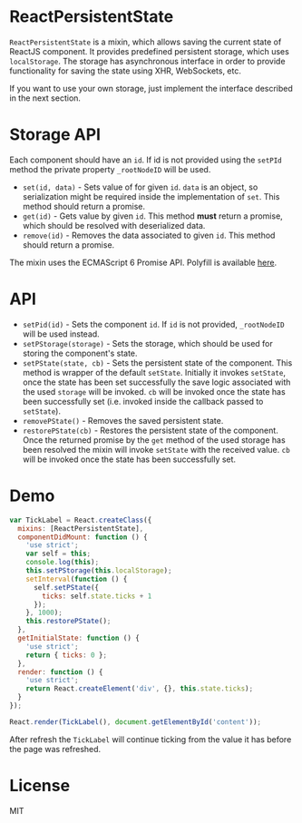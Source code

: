 # ReactPersistentState

`ReactPersistentState` is a mixin, which allows saving the current state of ReactJS component. It provides predefined persistent storage, which uses `localStorage`. The storage has asynchronous interface in order to provide functionality for saving the state using XHR, WebSockets, etc.

If you want to use your own storage, just implement the interface described in the next section.

# Storage API

Each component should have an `id`. If id is not provided using the `setPId` method the private property `_rootNodeID` will be used.

- `set(id, data)` - Sets value of for given `id`. `data` is an object, so serialization might be required inside the implementation of `set`. This method should return a promise.
- `get(id)` - Gets value by given `id`. This method **must** return a promise, which should be resolved with deserialized data.
- `remove(id)` - Removes the data associated to given `id`. This method should return a promise.

The mixin uses the ECMAScript 6 Promise API. Polyfill is available [here](https://github.com/jakearchibald/es6-promise).

# API

* `setPid(id)` - Sets the component `id`. If `id` is not provided, `_rootNodeID` will be used instead.
* `setPStorage(storage)` - Sets the storage, which should be used for storing the component's state.
* `setPState(state, cb)` - Sets the persistent state of the component. This method is wrapper of the default `setState`. Initially it invokes `setState`, once the state has been set successfully the save logic associated with the used `storage` will be invoked. `cb` will be invoked once the state has been successfully set (i.e. invoked inside the callback passed to `setState`).
* `removePState()` - Removes the saved persistent state.
* `restorePState(cb)` - Restores the persistent state of the component. Once the returned promise by the `get` method of the used storage has been resolved the mixin will invoke `setState` with the received value. `cb` will be invoked once the state has been successfully set.

# Demo

```javascript
var TickLabel = React.createClass({
  mixins: [ReactPersistentState],
  componentDidMount: function () {
    'use strict';
    var self = this;
    console.log(this);
    this.setPStorage(this.localStorage);
    setInterval(function () {
      self.setPState({
        ticks: self.state.ticks + 1
      });
    }, 1000);
    this.restorePState();
  },
  getInitialState: function () {
    'use strict';
    return { ticks: 0 };
  },
  render: function () {
    'use strict';
    return React.createElement('div', {}, this.state.ticks);
  }
});

React.render(TickLabel(), document.getElementById('content'));
```

After refresh the `TickLabel` will continue ticking from the value it has before the page was refreshed.

# License

MIT
